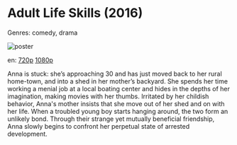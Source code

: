 # Adult Life Skills (2016)

Genres: comedy, drama

![poster](http://image.tmdb.org/t/p/w500/1Vlh4tnBH0F28myoTNdVhNBAAln.jpg)

en:
  [720p](magnet:?xt=urn:btih:EA574A860DC17E3B11A73B124EFC9A71F3C7C088&tr=udp://glotorrents.pw:6969/announce&tr=udp://tracker.opentrackr.org:1337/announce&tr=udp://torrent.gresille.org:80/announce&tr=udp://tracker.openbittorrent.com:80&tr=udp://tracker.coppersurfer.tk:6969&tr=udp://tracker.leechers-paradise.org:6969&tr=udp://p4p.arenabg.ch:1337&tr=udp://tracker.internetwarriors.net:1337)
  [1080p](magnet:?xt=urn:btih:E749B7CB9F00DF06CBAED09D2D7C4E50732A3E69&tr=udp://glotorrents.pw:6969/announce&tr=udp://tracker.opentrackr.org:1337/announce&tr=udp://torrent.gresille.org:80/announce&tr=udp://tracker.openbittorrent.com:80&tr=udp://tracker.coppersurfer.tk:6969&tr=udp://tracker.leechers-paradise.org:6969&tr=udp://p4p.arenabg.ch:1337&tr=udp://tracker.internetwarriors.net:1337)
  


Anna is stuck: she’s approaching 30 and has just moved back to her rural home-town, and into a shed in her mother’s backyard. She spends her time working a menial job at a local boating center and hides in the depths of her imagination, making movies with her thumbs. Irritated by her childish behavior, Anna's mother insists that she move out of her shed and on with her life. When a troubled young boy starts hanging around, the two form an unlikely bond. Through their strange yet mutually beneficial friendship, Anna slowly begins to confront her perpetual state of arrested development.